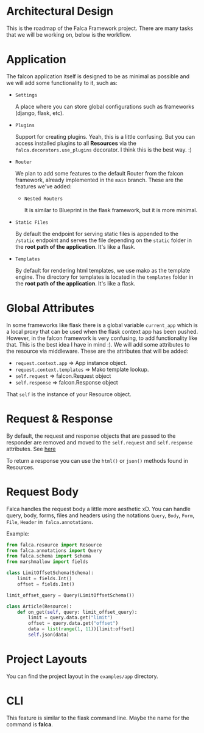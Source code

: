 # Architectural Design

This is the roadmap of the Falca Framework project. There are many tasks that we will be working on, below is the workflow.

# Application

The falcon application itself is designed to be as minimal as possible and we will add some functionality to it, such as:

* `Settings`

    A place where you can store global configurations such as frameworks (django, flask, etc).

* `Plugins`

    Support for creating plugins.
    Yeah, this is a little confusing. But you can access installed plugins to all **Resources** via the `falca.decorators.use_plugins` decorator. I think this is the best way. :)

* `Router`

    We plan to add some features to the default Router from the falcon framework, already implemented in the `main` branch. These are the features we've added:

    - `Nested Routers`

        It is similar to Blueprint in the flask framework, but it is more minimal.

* `Static Files`

    By default the endpoint for serving static files is appended to the `/static` endpoint and serves the file depending on the `static` folder in the **root path of the application**. It's like a flask.

* `Templates`

    By default for rendering html templates, we use mako as the template engine. The directory for templates is located in the `templates` folder in the **root path of the application**. It's like a flask.


# Global Attributes

In some frameworks like flask there is a global variable `current_app` which is a local proxy that can be used when the flask context app has been pushed. However, in the falcon framework is very confusing, to add functionality like that. This is the best idea I have in mind :). We will add some attributes to the resource via middleware. These are the attributes that will be added:

* `request.context.app` => App instance object.
* `request.context.templates` => Mako template lookup.
* `self.request` => falcon.Request object
* `self.response` => falcon.Response object

That `self` is the instance of your Resource object.

# Request & Response

By default, the request and response objects that are passed to the responder are removed and moved to the `self.request` and `self.response` attributes. See [here](#global-attributes)

To return a response you can use the `html()` or `json()` methods found in Resources.

# Request Body

Falca handles the request body a little more aesthetic xD. You can handle query, body, forms, files and headers using the notations `Query`, `Body`, `Form`, `File`, `Header` in` falca.annotations`.

Example:

```python
from falca.resource import Resource
from falca.annotations import Query
from falca.schema import Schema
from marshmallow import fields

class LimitOffsetSchema(Schema):
    limit = fields.Int()
    offset = fields.Int()

limit_offset_query = Query(LimitOffsetSchema())

class Article(Resource):
    def on_get(self, query: limit_offset_query):
        limit = query.data.get("limit")
        offset = query.data.get("offset")
        data = list(range(1, 11))[limit:offset]
        self.json(data)
```

# Project Layouts

You can find the project layout in the `examples/app` directory.

# CLI

This feature is similar to the flask command line. Maybe the name for the command is **falca**.
